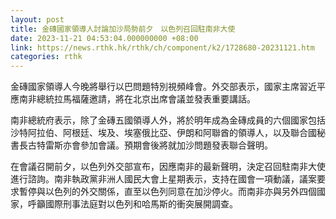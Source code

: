 ```yaml
---
layout: post
title: 金磚國家領導人討論加沙局勢前夕　以色列召回駐南非大使
date: 2023-11-21 04:53:04.000000000 +08:00
link: https://news.rthk.hk/rthk/ch/component/k2/1728680-20231121.htm
categories: rthk
---
```


金磚國家領導人今晚將舉行以巴問題特別視頻峰會。外交部表示，國家主席習近平應南非總統拉馬福薩邀請，將在北京出席會議並發表重要講話。

南非總統府表示，除了金磚五國領導人外，將於明年成為金磚成員的六個國家包括沙特阿拉伯、阿根廷、埃及、埃塞俄比亞、伊朗和阿聯酋的領導人，以及聯合國秘書長古特雷斯亦會參加會議。預期會後將就加沙問題發表聯合聲明。

在會議召開前夕，以色列外交部宣布，因應南非的最新聲明，決定召回駐南非大使進行諮詢。南非執政黨非洲人國民大會上星期表示，支持在國會一項動議，議案要求暫停與以色列的外交關係，直至以色列同意在加沙停火。而南非亦與另外四個國家，呼籲國際刑事法庭對以色列和哈馬斯的衝突展開調查。
